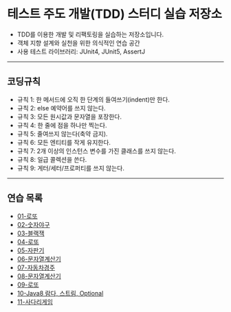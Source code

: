 # 테스트 주도 개발(TDD) 스터디 실습 저장소

- TDD를 이용한 개발 및 리팩토링을 실습하는 저장소입니다.
- 객체 지향 설계와 실천을 위한 의식적인 연습 공간
- 사용 테스트 라이브러리: JUnit4, JUnit5, AssertJ 

---

## 코딩규칙
- 규칙 1: 한 메서드에 오직 한 단계의 들여쓰기(indent)만 한다.
- 규칙 2: else 예약어를 쓰지 않는다.
- 규칙 3: 모든 원시값과 문자열을 포장한다.
- 규칙 4: 한 줄에 점을 하나만 찍는다.
- 규칙 5: 줄여쓰지 않는다(축약 금지).
- 규칙 6: 모든 엔티티를 작게 유지한다.
- 규칙 7: 2개 이상의 인스턴스 변수를 가진 클래스를 쓰지 않는다.
- 규칙 8: 일급 콜렉션을 쓴다.
- 규칙 9: 게터/세터/프로퍼티를 쓰지 않는다.

---

## 연습 목록

- [01-로또](https://github.com/sogoagain/tdd-exercises/tree/master/01-lotto)
- [02-숫자야구](https://github.com/sogoagain/tdd-exercises/tree/master/02-NumberBaseball)
- [03-블랙잭](https://github.com/sogoagain/tdd-exercises/tree/master/03-BlackJack)
- [04-로또](https://github.com/sogoagain/tdd-exercises/tree/master/04-Lotto)
- [05-자판기](https://github.com/sogoagain/tdd-exercises/tree/master/05-VendingMachine)
- [06-문자열계산기](https://github.com/sogoagain/tdd-exercises/tree/master/06-Calculator)
- [07-자동차경주](https://github.com/sogoagain/tdd-exercises/tree/master/07-CarRacing)
- [08-문자열계산기](https://github.com/sogoagain/tdd-exercises/tree/master/08-Calculator)
- [09-로또](https://github.com/sogoagain/tdd-exercises/tree/master/09-Lotto)
- [10-Java8 람다, 스트림, Optional](https://github.com/sogoagain/tdd-exercises/tree/master/10-java8)
- [11-사다리게임](https://github.com/sogoagain/tdd-exercises/tree/master/11-Ladder)
